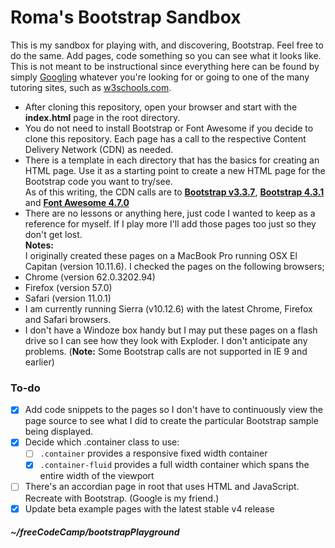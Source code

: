 # Roma's Bootstrap Sandbox
This is my sandbox for playing with, and discovering, Bootstrap. Feel free to do the same. Add pages, code something so you can see what it looks like. This is not meant to be instructional since everything here can be found by simply [Googling](https://google.com "Google is your friend") whatever you're looking for or going to one of the many tutoring sites, such as [w3schools.com](https://w3schools.com/bootstrap).  
* After cloning this repository, open your browser and start with the **index.html** page in the root directory.  
* You do not need to install Bootstrap or Font Awesome if you decide to clone this repository. Each page has a call to the respective Content Delivery Network (CDN) as needed.  
* There is a template in each directory that has the basics for creating an HTML page. Use it as a starting point to create a new HTML page for the Bootstrap code you want to try/see.  
As of this writing, the CDN calls are to **[Bootstrap v3.3.7](https://getbootstrap.com/docs/3.3/getting-started/)**, **[Bootstrap 4.3.1](https://getbootstrap.com/docs/4.3/getting-started/download/)** and **[Font Awesome 4.7.0](https://fontawesome.com/v4.7.0/get-started/)**  
* There are no lessons or anything here, just code I wanted to keep as a reference for myself.  If I play more I'll add those pages too just so they don't get lost.  
**Notes:**  
I originally created these pages on a MacBook Pro running OSX El Capitan (version 10.11.6). 
I checked the pages on the following browsers;
 * Chrome (version 62.0.3202.94)  
 * Firefox (version 57.0)  
 * Safari (version 11.0.1)  
* I am currently running Sierra (v10.12.6) with the latest Chrome, Firefox and Safari browsers.  
* I don't have a Windoze box handy but I may put these pages on a flash drive so I can see how they look with Exploder.  I don't anticipate any problems. (**Note:** Some Bootstrap calls are not supported in IE 9 and earlier)

### To-do
- [x] Add code snippets to the pages so I don't have to continuously view the page source to see what I did to create the particular Bootstrap sample being displayed.
- [x] Decide which .container class to use:
  - [ ] `.container` provides a responsive fixed width container
  - [x] `.container-fluid` provides a full width container which spans the entire width of the viewport
- [ ] There's an accordian page in root that uses HTML and JavaScript.  Recreate with Bootstrap.  (Google is my friend.)
- [x] Update beta example pages with the latest stable v4 release

##### ~/freeCodeCamp/bootstrapPlayground
